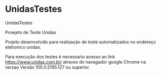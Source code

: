 # UnidasTestes
 UnidasTestes


Proejeto de Teste Unidas

Projeto desenvolvido para realização de teste automatizados no endereço eletronico unidas.

Para execução dos testes é necessario acesso ao link https://www.unidas.com.br/ atraves do navegador google Chrome na versao Versão 105.0.5195.127 ou superior.